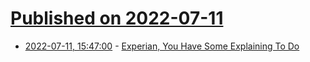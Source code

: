 # [Published on 2022-07-11](index.md)

* [2022-07-11, 15:47:00](https://it.slashdot.org/story/22/07/11/1547232/experian-you-have-some-explaining-to-do?utm_source=rss1.0mainlinkanon&utm_medium=feed) - [Experian, You Have Some Explaining To Do](https://it.slashdot.org/story/22/07/11/1547232/experian-you-have-some-explaining-to-do?utm_source=rss1.0mainlinkanon&utm_medium=feed)
